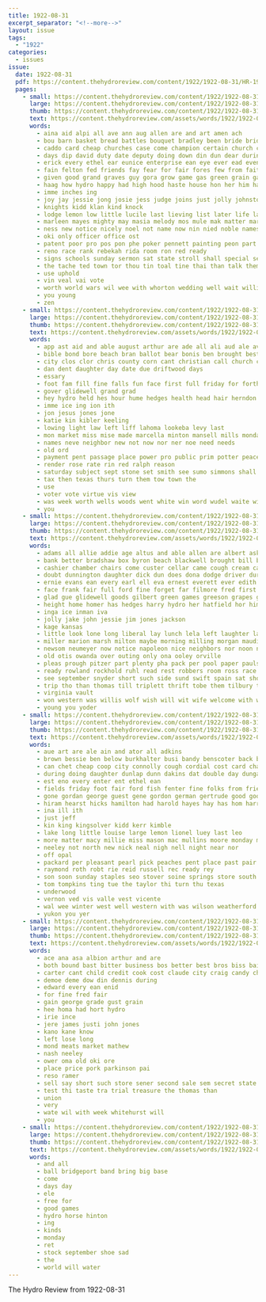 ```yaml
---
title: 1922-08-31
excerpt_separator: "<!--more-->"
layout: issue
tags:
  - "1922"
categories:
  - issues
issue:
  date: 1922-08-31
  pdf: https://content.thehydroreview.com/content/1922/1922-08-31/HR-1922-08-31.pdf
  pages:
    - small: https://content.thehydroreview.com/content/1922/1922-08-31/small/HR-1922-08-31-01.jpg
      large: https://content.thehydroreview.com/content/1922/1922-08-31/large/HR-1922-08-31-01.jpg
      thumb: https://content.thehydroreview.com/content/1922/1922-08-31/thumbnails/HR-1922-08-31-01.jpg
      text: https://content.thehydroreview.com/assets/words/1922/1922-08-31/HR-1922-08-31-01.txt
      words:
        - aina aid alpi all ave ann aug allen are and art amen ach
        - bou barn basket bread battles bouquet bradley been bride brides bake brown blake bar but blue buy bran bunch ball busi business bottle boozer beg best beat big better
        - caddo card cheap churches case come champion certain church cough cooper city course cour conver clara cool character cha cast court collins clerk christ can crisp cap
        - days dip david duty date deputy doing down din dun dear during dinner deck dik daring dairy
        - erick every ethel ear eunice enterprise ean eye ever ead even elton
        - fain felton fed friends fay fear for fair fores few from fait force friend fee ferns fancy
        - given good grand graves guy gora grow game gas green grain gay goods gillett grew groom gar grad
        - haag how hydro happy had high hood haste house hon her him hay hold henke hei has hot hope horse heard hall hoard hands
        - imme inches ing
        - joy jay jessie jong josie jess judge joins just jolly johnston
        - knights kidd klan kind knock
        - lodge lemon low little lucile last lieving list later life late large lace long living lean love law likely look ler left
        - marleen mayes mighty may masia melody mos mule mak matter marriage more mount marvel much morning many made mary most men must marri miss monday
        - ness new notice nicely noel not name now nin nied noble names night
        - oki only officer office ost
        - patent poor pro pos pon phe poker pennett painting peon part per pay price precious people place past pure
        - reno race rank rebekah rida room ron red ready
        - signs schools sunday sermon sat state stroll shall special sell scott sohns standing sale staff sur secret sheriff super sales soap sir show seach still seven see span seed steward son she seat ser stick sit start store
        - the tache ted town tor thou tin toal tine thai than talk them thing table tho tea too
        - use uphold
        - vin veal vai vote
        - worth world wars wil wee with whorton wedding well wait willis week while wood weatherford wesley was white will work
        - you young
        - zen
    - small: https://content.thehydroreview.com/content/1922/1922-08-31/small/HR-1922-08-31-02.jpg
      large: https://content.thehydroreview.com/content/1922/1922-08-31/large/HR-1922-08-31-02.jpg
      thumb: https://content.thehydroreview.com/content/1922/1922-08-31/thumbnails/HR-1922-08-31-02.jpg
      text: https://content.thehydroreview.com/assets/words/1922/1922-08-31/HR-1922-08-31-02.txt
      words:
        - app ast aid and able august arthur are ade all ali aud ale ave ard
        - bible bond bore beach bran ballot bear bonis ben brought best bonds baptist bane blue board been
        - city clos clor chris county corn cant christian call church cox con caddo clerk colo come col corns cross cen corda
        - dan dent daughter day date due driftwood days
        - essary
        - foot fam fill fine falls fun face first full friday for forth from farm foree fund fred
        - gover glidewell grand grad
        - hey hydro held hes hour hume hedges health head hair herndon heir her has hin home holter henry hor hold
        - imme ice ing ion ith
        - jon jesus jones jone
        - katie kin kibler keeling
        - lowing light law left liff lahoma lookeba levy last
        - mon market miss mise made marcella minton mansell mills monday min morn mir marvel much matter
        - names neve neighbor new not now nor ner noe need needs
        - old ord
        - payment pent passage place power pro public prim potter peace pitzer per pei president pose phon pay pla pour
        - render rose rate rin red ralph reason
        - saturday subject sept stone set smith see sumo simmons shall square such sis stamp strong shows speak school september still store said six startin south sewer sua service sary steers sunday sory she special state star snyder sad schoo sum show sun sai second salli
        - tax then texas thurs turn them tow town the
        - use
        - voter vote virtue vis view
        - was week worth wells woods went white win word wudel waite willi ward with will why words wright weatherford
        - you
    - small: https://content.thehydroreview.com/content/1922/1922-08-31/small/HR-1922-08-31-03.jpg
      large: https://content.thehydroreview.com/content/1922/1922-08-31/large/HR-1922-08-31-03.jpg
      thumb: https://content.thehydroreview.com/content/1922/1922-08-31/thumbnails/HR-1922-08-31-03.jpg
      text: https://content.thehydroreview.com/assets/words/1922/1922-08-31/HR-1922-08-31-03.txt
      words:
        - adams all allie addie age altus and able allen are albert ask
        - bank better bradshaw box byron beach blackwell brought bill bright body bess bert band back best buy barr business beckham bring bandy blakley blue but braly burgman bergthold been burst bremer bridges bottle
        - cashier chamber chairs come custer cellar came cough cream can cooper company cox cool course car cleo colo corn cecil cold cake clack city call clinton curt campbell class camping charlie cash charles con collie
        - doubt dunnington daughter dick dun does dona dodge driver during dinner dannie daring death dan dillow day dixon dunning dungan deal deep days dress dir
        - ernie evans ean every earl ell eva ernest everett ever edith ear esher
        - face frank fair full ford fine forget far filmore fred first floyd fear from former frie fish fountain french folsom farm friends fresh for favors friendly frisco feast free
        - glad gue glidewell goods gilbert green games greeson grapes glass gan guest ground george good gray gilchrist gar
        - height home homer has hedges harry hydro her hatfield hor him hinton hammon hafer husband hardware holder hold hennen hope harvest had
        - inga ice inman iva
        - jolly jake john jessie jim jones jackson
        - kage kansas
        - little look lone long liberal lay lunch lela left laughter land loyal let leader lung live labor line luck leveque loya list lucian lawter last len
        - miller marion marsh milton maybe morning milling morgan maudie much mound money mcclaren missouri miss mond more most many means man meal mon made mcculloch monday
        - newsom neumeyer now notice napoleon nice neighbors nor noon new newton not night
        - old otis owanda over outing only ona ooley orville
        - pleas prough pitzer part plenty pha pack per pool paper pauls powder people president pary pieper park past potter prise
        - ready rowland rockhold ruhl read rest robbers room ross race reber
        - see september snyder short such side sund swift spain sat shoe service springs sur stock seven show stores speed she shows safe simmons sayre school sad special sept sam sunday soon sick stutzman style season store state stormy said shockley standard
        - trip tho than thomas till triplett thrift tobe them tilbury tine thing take thurs ton the then town trust
        - virginia vault
        - won western was willis wolf wish will wit wife welcome with way warde win white week warkentine water went weatherford walter want well weather wells while
        - young you yoder
    - small: https://content.thehydroreview.com/content/1922/1922-08-31/small/HR-1922-08-31-04.jpg
      large: https://content.thehydroreview.com/content/1922/1922-08-31/large/HR-1922-08-31-04.jpg
      thumb: https://content.thehydroreview.com/content/1922/1922-08-31/thumbnails/HR-1922-08-31-04.jpg
      text: https://content.thehydroreview.com/assets/words/1922/1922-08-31/HR-1922-08-31-04.txt
      words:
        - aue art are ale ain and ator all adkins
        - brown bessie ben below burkhalter busi bandy benscoter back boys bont buckmaster bein barrymore been bee brad
        - can chet cheap coop city connolly cough cordial cost card chance crowder clyde creek cobb come coleman
        - during doing daughter dunlap dunn dakins dat double day dungan dise
        - est eno every enter ent ethel ean
        - fields friday foot fair ford fish fenter fine folks from friends for forge foreman field
        - gone gordan george guest gene gordon german gertrude good goodpasture
        - hiram hearst hicks hamilton had harold hayes hay has hom harris how hydro hoes home her hall har hinton
        - ina ill ith
        - just jeff
        - kin king kingsolver kidd kerr kimble
        - lake long little louise large lemon lionel luey last leo
        - more matter macy millie miss mason mac mullins moore monday most mabel mills meals merchant mile
        - neeley not north new nick neal nigh nell night near nor
        - off opal
        - packard per pleasant pearl pick peaches pent place past pair part phat pass pryor pier pat
        - raymond roth robt rie reid russell rec ready rey
        - son soon sunday staples seo stover soine springs store south sutton sylvester show start sah sophie stuck selling salt see spivey she saturday sell september sept sister sara sunda say stockton supper school starring speed siden sellar
        - tom tompkins ting tue the taylor thi turn thu texas
        - underwood
        - vernon ved vis valle vest vicente
        - wal wee winter west well western with was wilson weatherford wife week want wit went ware wide will work
        - yukon you yer
    - small: https://content.thehydroreview.com/content/1922/1922-08-31/small/HR-1922-08-31-05.jpg
      large: https://content.thehydroreview.com/content/1922/1922-08-31/large/HR-1922-08-31-05.jpg
      thumb: https://content.thehydroreview.com/content/1922/1922-08-31/thumbnails/HR-1922-08-31-05.jpg
      text: https://content.thehydroreview.com/assets/words/1922/1922-08-31/HR-1922-08-31-05.txt
      words:
        - ace ana asa albion arthur and are
        - both bound bast bitter business bos better best bros biss bailey buy
        - carter cant child credit cook cost claude city craig candy chane
        - demoe deme dow din dennis during
        - edward every ean enid
        - for fine fred fair
        - gain george grade gust grain
        - hee homa had hort hydro
        - irie ince
        - jere james justi john jones
        - kano kane know
        - left lose long
        - mond meats market mathew
        - nash neeley
        - ower oma old oki ore
        - place price pork parkinson pai
        - reso ramer
        - sell say short such store sener second sale sem secret state
        - test thi taste tra trial treasure the thomas than
        - union
        - very
        - wate wil with week whitehurst will
        - you
    - small: https://content.thehydroreview.com/content/1922/1922-08-31/small/HR-1922-08-31-06.jpg
      large: https://content.thehydroreview.com/content/1922/1922-08-31/large/HR-1922-08-31-06.jpg
      thumb: https://content.thehydroreview.com/content/1922/1922-08-31/thumbnails/HR-1922-08-31-06.jpg
      text: https://content.thehydroreview.com/assets/words/1922/1922-08-31/HR-1922-08-31-06.txt
      words:
        - and all
        - ball bridgeport band bring big base
        - come
        - days day
        - ele
        - free for
        - good games
        - hydro horse hinton
        - ing
        - kinds
        - monday
        - ret
        - stock september shoe sad
        - the
        - world will water
---
```


The Hydro Review from 1922-08-31

<!--more-->

